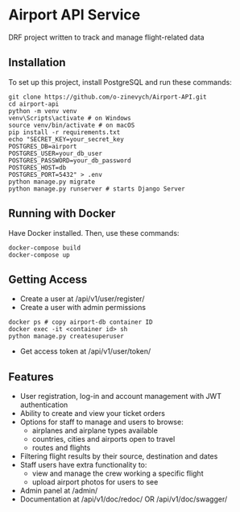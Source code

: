 # Airport API Service

DRF project written to track and manage flight-related data

## Installation

To set up this project, install PostgreSQL and run these commands:

```shell
git clone https://github.com/o-zinevych/Airport-API.git
cd airport-api
python -m venv venv
venv\Scripts\activate # on Windows
source venv/bin/activate # on macOS
pip install -r requirements.txt
echo "SECRET_KEY=your_secret_key
POSTGRES_DB=airport
POSTGRES_USER=your_db_user
POSTGRES_PASSWORD=your_db_password
POSTGRES_HOST=db
POSTGRES_PORT=5432" > .env
python manage.py migrate
python manage.py runserver # starts Django Server
```

## Running with Docker

Have Docker installed. Then, use these commands:

```shell
docker-compose build
docker-compose up
```

## Getting Access
* Create a user at /api/v1/user/register/
* Create a user with admin permissions
```shell
docker ps # copy airport-db container ID
docker exec -it <container id> sh
python manage.py createsuperuser
```
* Get access token at /api/v1/user/token/

## Features

* User registration, log-in and account management with JWT authentication
* Ability to create and view your ticket orders
* Options for staff to manage and users to browse:
  * airplanes and airplane types available
  * countries, cities and airports open to travel
  * routes and flights
* Filtering flight results by their source, destination and dates
* Staff users have extra functionality to:
  * view and manage the crew working a specific flight
  * upload airport photos for users to see
* Admin panel at /admin/
* Documentation at /api/v1/doc/redoc/ OR /api/v1/doc/swagger/
